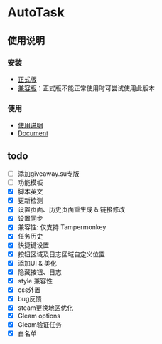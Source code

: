 # AutoTask

## 使用说明

### 安装

- [正式版](https://github.com/HCLonely/auto-task-new/raw/main/dist/auto-task-v4.user.js)
- [兼容版](https://github.com/HCLonely/auto-task-new/raw/main/dist/auto-task-v4.compatibility.user.js)：正式版不能正常使用时可尝试使用此版本

### 使用

- [使用说明](https://auto-task-doc.js.org/guide/)
- [Document](https://auto-task-doc.js.org/en/guide/)

## todo

- [ ] 添加giveaway.su专版
- [ ] 功能模板
- [x] 脚本英文
- [x] 更新检测
- [x] 设置页面、历史页面重生成 & 链接修改
- [x] 设置同步
- [x] 兼容性: 仅支持 Tampermonkey
- [x] 任务历史
- [x] 快捷键设置
- [x] 按钮区域及日志区域自定义位置
- [x] 添加UI & 美化
- [x] 隐藏按钮、日志
- [x] style 兼容性
- [x] css外置
- [x] bug反馈
- [x] steam更换地区优化
- [x] Gleam options
- [x] Gleam验证任务
- [x] 白名单
